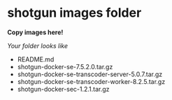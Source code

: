 # shotgun images folder

**Copy images here!**

*Your folder looks like*
- README.md
- shotgun-docker-se-7.5.2.0.tar.gz
- shotgun-docker-se-transcoder-server-5.0.7.tar.gz
- shotgun-docker-se-transcoder-worker-8.2.5.tar.gz
- shotgun-docker-sec-1.2.1.tar.gz
